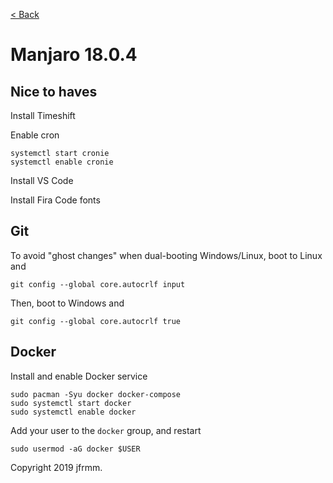[< Back](./README.md)

# Manjaro 18.0.4

## Nice to haves

Install Timeshift

Enable cron

```
systemctl start cronie
systemctl enable cronie
```

Install VS Code

Install Fira Code fonts

## Git

To avoid "ghost changes" when dual-booting Windows/Linux, boot to Linux and

```
git config --global core.autocrlf input
```

Then, boot to Windows and

```
git config --global core.autocrlf true
```

## Docker

Install and enable Docker service

```
sudo pacman -Syu docker docker-compose
sudo systemctl start docker
sudo systemctl enable docker
```

Add your user to the `docker` group, and restart

```
sudo usermod -aG docker $USER
```

Copyright 2019 jfrmm.

